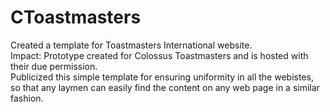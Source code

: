 # CToastmasters
Created a template for Toastmasters International website.<br />
Impact: Prototype created for Colossus Toastmasters and is hosted with their due permission.<br />
Publicized this simple template for ensuring uniformity in all the webistes, so that any laymen can easily find the content on any web page in a similar fashion. 
